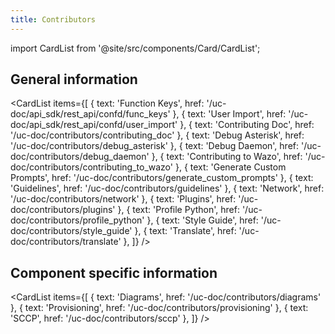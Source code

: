 ```yaml
---
title: Contributors
---
```


import CardList from '@site/src/components/Card/CardList';

## General information

<CardList
  items={[
    { text: 'Function Keys', href: '/uc-doc/api_sdk/rest_api/confd/func_keys' },
    { text: 'User Import', href: '/uc-doc/api_sdk/rest_api/confd/user_import' },
    { text: 'Contributing Doc', href: '/uc-doc/contributors/contributing_doc' },
    { text: 'Debug Asterisk', href: '/uc-doc/contributors/debug_asterisk' },
    { text: 'Debug Daemon', href: '/uc-doc/contributors/debug_daemon' },
    { text: 'Contributing to Wazo', href: '/uc-doc/contributors/contributing_to_wazo' },
    { text: 'Generate Custom Prompts', href: '/uc-doc/contributors/generate_custom_prompts' },
    { text: 'Guidelines', href: '/uc-doc/contributors/guidelines' },
    { text: 'Network', href: '/uc-doc/contributors/network' },
    { text: 'Plugins', href: '/uc-doc/contributors/plugins' },
    { text: 'Profile Python', href: '/uc-doc/contributors/profile_python' },
    { text: 'Style Guide', href: '/uc-doc/contributors/style_guide' },
    { text: 'Translate', href: '/uc-doc/contributors/translate' },
  ]}
/>


## Component specific information

<CardList
  items={[
    { text: 'Diagrams', href: '/uc-doc/contributors/diagrams' },
    { text: 'Provisioning', href: '/uc-doc/contributors/provisioning' },
    { text: 'SCCP', href: '/uc-doc/contributors/sccp' },
  ]}
/>
